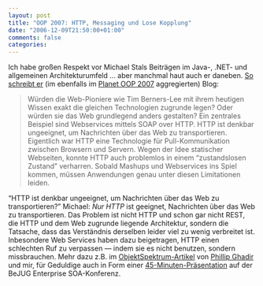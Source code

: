 ```yaml
---
layout: post
title: "OOP 2007: HTTP, Messaging und Lose Kopplung"
date: "2006-12-09T21:50:00+01:00"
comments: false
categories: 
---
```


<p>Ich habe gro&#223;en Respekt vor Michael Stals Beitr&#228;gen im Java-, .NET- und allgemeinen Architekturumfeld &#8230; aber manchmal haut auch er daneben. <a href="http://poweredbyweb20.blogspot.com/2006/11/oop2007-warum-web-20-auch-entwickler.html">So schreibt er</a> (im ebenfalls im <a href="http://www.sigs-datacom.de/sd/kongresse/oop_2007/index.php?cat=planet">Planet OOP 2007</a> aggregierten) Blog:</p>

<blockquote>
<p>W&#252;rden die Web-Pioniere wie Tim Berners-Lee mit ihrem heutigen Wissen exakt die gleichen Technologien zugrunde legen? Oder w&#252;rden sie das Web grundlegend anders gestalten? Ein zentrales Beispiel sind Webservices mittels SOAP over HTTP. HTTP ist denkbar ungeeignet, um Nachrichten &#252;ber das Web zu transportieren. Eigentlich war HTTP eine Technologie f&#252;r Pull-Kommunikation zwischen Browsern und Servern. Wegen der Idee statischer Webseiten, konnte HTTP auch problemlos in einem &#8220;zustandslosen Zustand&#8221; verharren. Sobald Mashups und Webservices ins Spiel kommen, m&#252;ssen Anwendungen genau unter diesen Limitationen leiden. </p>
</blockquote>

<p>&#8220;HTTP ist denkbar ungeeignet, um Nachrichten &#252;ber das Web zu transportieren?&#8221; Michael: <em>Nur HTTP</em> ist geeignet, Nachrichten &#252;ber das Web zu transportieren. Das Problem ist nicht HTTP und schon gar nicht REST, die HTTP und dem Web zugrunde liegende Architektur, sondern die Tatsache, dass das Verst&#228;ndnis derselben leider viel zu wenig verbreitet ist. Inbesondere Web Services haben dazu beigetragen, HTTP einen schlechten Ruf zu verpassen &#8212; indem sie es nicht benutzen, sondern missbrauchen. Mehr dazu z.B. im <a href="http://www.sigs-datacom.de/sd/publications/pub_article_show.htm?&amp;AID=1912&amp;Table=sd_article">ObjektSpektrum-Artikel</a> von <a href="/blog/pg/">Phillip Ghadir</a> und mir, f&#252;r Geduldige auch in Form einer <a href="http://www.bejug.org/confluenceBeJUG/display/PARLEYS/REST+-+The+Better+Web+Services+Model">45-Minuten-Pr&#228;sentation</a> auf der BeJUG Enterprise SOA-Konferenz.</p>


